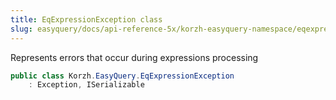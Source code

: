 ```yaml
---
title: EqExpressionException class
slug: easyquery/docs/api-reference-5x/korzh-easyquery-namespace/eqexpressionexception-class
---
```



Represents errors that occur during expressions processing
```csharp
public class Korzh.EasyQuery.EqExpressionException
    : Exception, ISerializable

```